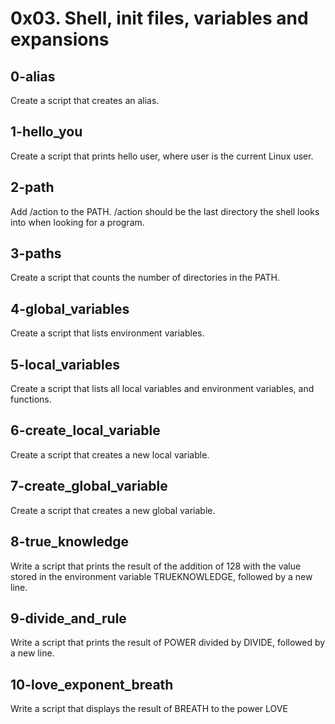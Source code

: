 # 0x03. Shell, init files, variables and expansions

## 0-alias
Create a script that creates an alias.
## 1-hello_you
Create a script that prints hello user, where user is the current Linux user.
## 2-path
Add /action to the PATH. /action should be the last directory the shell looks into when looking for a program.
## 3-paths
Create a script that counts the number of directories in the PATH.
## 4-global_variables
Create a script that lists environment variables.
## 5-local_variables
Create a script that lists all local variables and environment variables, and functions.
## 6-create_local_variable
Create a script that creates a new local variable.
## 7-create_global_variable
Create a script that creates a new global variable.
## 8-true_knowledge
Write a script that prints the result of the addition of 128 with the value stored in the environment variable TRUEKNOWLEDGE, followed by a new line.
## 9-divide_and_rule
Write a script that prints the result of POWER divided by DIVIDE, followed by a new line.
## 10-love_exponent_breath
Write a script that displays the result of BREATH to the power LOVE
